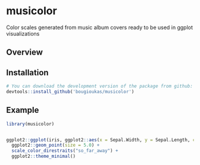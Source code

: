 # musicolor
Color scales generated from music album covers ready to be used in ggplot visualizations


## Overview



## Installation

``` r
# You can download the development version of the package from github:
devtools::install_github('bougioukas/musicolor')
```



## Example

``` r
library(musicolor)


ggplot2::ggplot(iris, ggplot2::aes(x = Sepal.Width, y = Sepal.Length, color = Species)) +
  ggplot2::geom_point(size = 5.0) +
  scale_color_direstraits("so_far_away") +
  ggplot2::theme_minimal()
  
```
